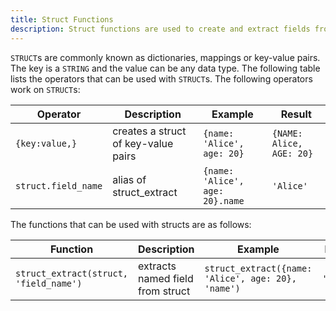 ```yaml
---
title: Struct Functions
description: Struct functions are used to create and extract fields from structs.
---
```


`STRUCT`s are commonly known as dictionaries, mappings or key-value pairs. The key is a `STRING` and the value
can be any data type. The following table lists the operators that can be used with `STRUCT`s. The
following operators work on `STRUCT`s:

<div class="scroll-table">

| Operator | Description | Example | Result |
| ----------- | ----------- |  ----------- |  ----------- |
| `{key:value,}` | creates a struct of key-value pairs | `{name: 'Alice', age: 20}` | `{NAME: Alice, AGE: 20}` |
| `struct.field_name` | alias of struct_extract | `{name: 'Alice', age: 20}.name` | `'Alice'` |

</div>

The functions that can be used with structs are as follows:

<div class="scroll-table">

| Function | Description | Example | Result |
| ----------- | ----------- |  ----------- |  ----------- |
| `struct_extract(struct, 'field_name')` | extracts named field from struct | `struct_extract({name: 'Alice', age: 20}, 'name')` | `'Alice'` |

</div>